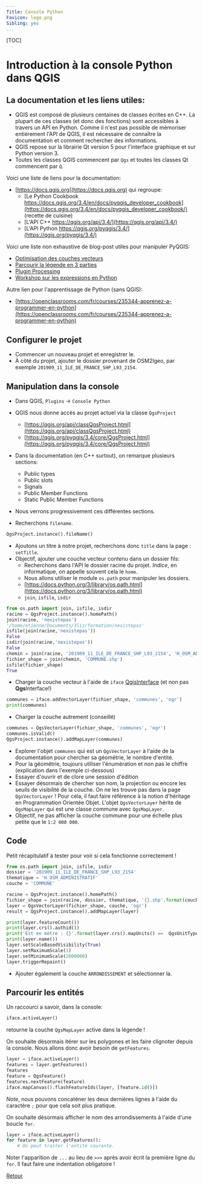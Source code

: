```yaml
---
Title: Console Python
Favicon: logo.png
Sibling: yes
...
```


[TOC]

# Introduction à la console Python dans QGIS

## La documentation et les liens utiles:

* QGIS est composé de plusieurs centaines de classes écrites en C++. 
La plupart de ces classes (et donc des fonctions) sont accessibles à travers un API en Python. 
Comme il n'est pas possible de mémoriser entièrement l'API de QGIS, il est nécessaire de connaître la 
documentation et comment rechercher des informations.
* QGIS repose sur la librairie Qt version 5 pour l'interface graphique et sur Python version 3.
* Toutes les classes QGIS commencent par `Qgs` et toutes les classes Qt commencent par `Q`.

Voici une liste de liens pour la documentation:

* [https://docs.qgis.org](https://docs.qgis.org) qui regroupe:
	* [Le Python Cookbook https://docs.qgis.org/3.4/en/docs/pyqgis_developer_cookbook](https://docs.qgis.org/3.4/en/docs/pyqgis_developer_cookbook/) (recette de cuisine)
	* [L'API C++ https://qgis.org/api/3.4/](https://qgis.org/api/3.4/)
	* [L'API Python https://qgis.org/pyqgis/3.4/](https://qgis.org/pyqgis/3.4/)

Voici une liste non exhaustive de blog-post utiles pour manipuler PyQGIS:

* [Optimisation des couches vecteurs](https://nyalldawson.net/2016/10/speeding-up-your-pyqgis-scripts/)
* [Parcourir la légende en 3 parties](https://www.lutraconsulting.co.uk/blog/2014/07/06/qgis-layer-tree-api-part-1/)
* [Plugin Processing](http://www.qgistutorials.com/en/docs/3/processing_python_plugin.html)
* [Workshop sur les expressions en Python](https://madmanwoo.gitlab.io/foss4g-python-workshop/)

Autre lien pour l'apprentissage de Python (sans QGIS):
* [https://openclassrooms.com/fr/courses/235344-apprenez-a-programmer-en-python](https://openclassrooms.com/fr/courses/235344-apprenez-a-programmer-en-python)

## Configurer le projet

* Commencer un nouveau projet et enregistrer le.
* À côté du projet, ajouter le dossier provenant de OSM2Igeo, par exemple `201909_11_ILE_DE_FRANCE_SHP_L93_2154`.

## Manipulation dans la console

* Dans QGIS, `Plugins` -> `Console Python`
* QGIS nous donne accès au projet actuel via la classe `QgsProject`
	* [https://qgis.org/api/classQgsProject.html](https://qgis.org/api/classQgsProject.html)
	* [https://qgis.org/pyqgis/3.4/core/QgsProject.html](https://qgis.org/pyqgis/3.4/core/QgsProject.html)
	
* Dans la documentation (en C++ surtout), on remarque plusieurs sections:
	* Public types
	* Public slots
	* Signals
	* Public Member Functions
	* Static Public Member Functions
* Nous verrons progressivement ces différentes sections.
* Recherchons `filename`.
```python
QgsProject.instance().fileName()
```
* Ajoutons un titre à notre projet, recherchons donc `title` dans la page : `setTitle`.
* Objectif, ajouter une couche vecteur contenu dans un dossier fils:
	* Recherchons dans l'API le dossier racine du projet. *Indice*, en informatique, on appelle souvent cela le `home`.
	* Nous allons utiliser le module `os.path` pour manipuler les dossiers.
	* [https://docs.python.org/3/library/os.path.html](https://docs.python.org/3/library/os.path.html)
	* `join`, `isfile`, `isdir`

```python
from os.path import join, isfile, isdir
racine = QgsProject.instance().homePath()
join(racine, 'nexistepas')
'/home/etienne/Documents/3liz/formation/nexistepas'
isfile(join(racine,'nexistepas'))
False
isdir(join(racine,'nexistepas'))
False
chemin = join(racine, '201909_11_ILE_DE_FRANCE_SHP_L93_2154', 'H_OSM_ADMINISTRATIF')
fichier_shape = join(chemin, 'COMMUNE.shp')
isfile(fichier_shape)
True
```

* Charger la couche vecteur à l'aide de `iface` [QgisInterface](https://qgis.org/api/classQgisInterface.html) (et non pas **Qgs**Interface!)

```python
communes = iface.addVectorLayer(fichier_shape, 'communes', 'ogr')
print(communes)
```

* Charger la couche autrement (conseillé)
```python
communes = QgsVectorLayer(fichier_shape, 'communes', 'ogr')
communes.isValid()
QgsProject.instance().addMapLayer(communes)
```
* Explorer l'objet `communes` qui est un `QgsVectorLayer` à l'aide de la documentation pour chercher sa géométrie, le nombre d'entité.
* Pour la géométrie, toujours utiliser l'énumération et non pas le chiffre (explication dans l'exemple ci-dessous)
* Essayer d'ouvrir et de clore une session d'édition
* Essayer désormais de chercher son nom, la projection ou encore les seuils de visibilité de la couche.
On ne les trouve pas dans la page `QgsVectorLayer` !
Pour cela, il faut faire référence à la notion d'héritage en Programmation Orientée Objet.
L'objet `QgsVectorLayer` hérite de `QgsMapLayer` qui est une classe commune avec `QgsMapLayer`.
* Objectif, ne pas afficher la couche commune pour une échelle plus petite que le `1:2 000 000`.

## Code

Petit récapitulatif à tester pour voir si cela fonctionne correctement !

```python
from os.path import join, isfile, isdir
dossier = '201909_11_ILE_DE_FRANCE_SHP_L93_2154'
thematique = 'H_OSM_ADMINISTRATIF'
couche = 'COMMUNE'

racine = QgsProject.instance().homePath()
fichier_shape = join(racine, dossier, thematique, '{}.shp'.format(couche))
layer = QgsVectorLayer(fichier_shape, couche, 'ogr')
result = QgsProject.instance().addMapLayer(layer)

print(layer.featureCount())
print(layer.crs().authid())
print('Est en mètre : {}'.format(layer.crs().mapUnits() ==  QgsUnitTypes.DistanceMeters))
print(layer.name())
layer.setScaleBasedVisibility(True)
layer.setMaximumScale(1)
layer.setMinimumScale(2000000)
layer.triggerRepaint()
```

* Ajouter également la couche `ARRONDISSEMENT` et sélectionner la.

## Parcourir les entités

Un raccourci a savoir, dans la console:
```python
iface.activeLayer()
```
retourne la couche `QgsMapLayer` active dans la légende !

On souhaite désormais itérer sur les polygones et les faire clignoter depuis la console.
Nous allons donc avoir besoin de `getFeatures`.

```python
layer = iface.activeLayer()
features = layer.getFeatures()
features
feature = QgsFeature()
features.nextFeature(feature)
iface.mapCanvas().flashFeatureIds(layer, [feature.id()])
```
*Note*, nous pouvons concaténer les deux dernières lignes à l'aide du caractère `;` pour que cela soit plus pratique.

On souhaite désormais afficher le nom des arrondissements à l'aide d'une boucle `for`.

```python
layer = iface.activeLayer()
for feature in layer.getFeatures():
    # On peut traiter l'entité courante.    
```

Noter l'apparition de `...` au lieu de `>>>` après avoir écrit la première ligne du `for`.
Il faut faire une indentation obligatoire !

[Retour](./index.md)
